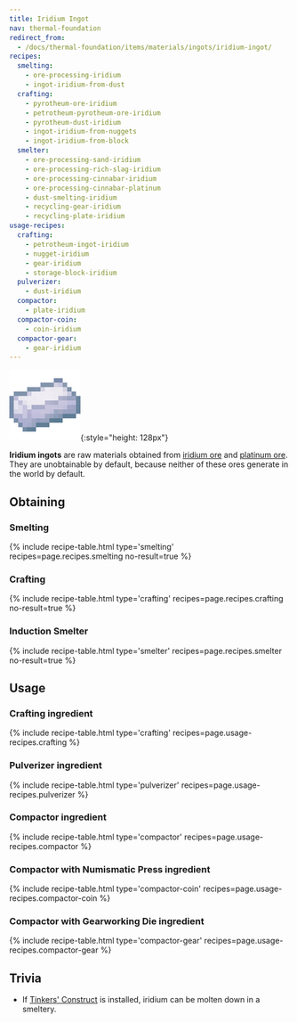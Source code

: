 ```yaml
---
title: Iridium Ingot
nav: thermal-foundation
redirect_from:
  - /docs/thermal-foundation/items/materials/ingots/iridium-ingot/
recipes:
  smelting:
    - ore-processing-iridium
    - ingot-iridium-from-dust
  crafting:
    - pyrotheum-ore-iridium
    - petrotheum-pyrotheum-ore-iridium
    - pyrotheum-dust-iridium
    - ingot-iridium-from-nuggets
    - ingot-iridium-from-block
  smelter:
    - ore-processing-sand-iridium
    - ore-processing-rich-slag-iridium
    - ore-processing-cinnabar-iridium
    - ore-processing-cinnabar-platinum
    - dust-smelting-iridium
    - recycling-gear-iridium
    - recycling-plate-iridium
usage-recipes:
  crafting:
    - petrotheum-ingot-iridium
    - nugget-iridium
    - gear-iridium
    - storage-block-iridium
  pulverizer:
    - dust-iridium
  compactor:
    - plate-iridium
  compactor-coin:
    - coin-iridium
  compactor-gear:
    - gear-iridium
---
```


![Iridium ingot](/assets/images/thermal-foundation/ingot-iridium.png){:style="height: 128px"}


**Iridium ingots** are raw materials obtained from [iridium
ore](/docs/iridium-ore/) and [platinum ore](/docs/platinum-ore/). They are
unobtainable by default, because neither of these ores generate in the world by
default.


Obtaining
---------

### Smelting
{% include recipe-table.html type='smelting' recipes=page.recipes.smelting no-result=true %}

### Crafting
{% include recipe-table.html type='crafting' recipes=page.recipes.crafting no-result=true %}

### Induction Smelter
{% include recipe-table.html type='smelter' recipes=page.recipes.smelter no-result=true %}


Usage
-----

### Crafting ingredient
{% include recipe-table.html type='crafting' recipes=page.usage-recipes.crafting %}

### Pulverizer ingredient
{% include recipe-table.html type='pulverizer' recipes=page.usage-recipes.pulverizer %}

### Compactor ingredient
{% include recipe-table.html type='compactor' recipes=page.usage-recipes.compactor %}

### Compactor with Numismatic Press ingredient
{% include recipe-table.html type='compactor-coin' recipes=page.usage-recipes.compactor-coin %}

### Compactor with Gearworking Die ingredient
{% include recipe-table.html type='compactor-gear' recipes=page.usage-recipes.compactor-gear %}


Trivia
------

* If [Tinkers'
  Construct](https://minecraft.curseforge.com/projects/tinkers-construct) is
  installed, iridium can be molten down in a smeltery.
